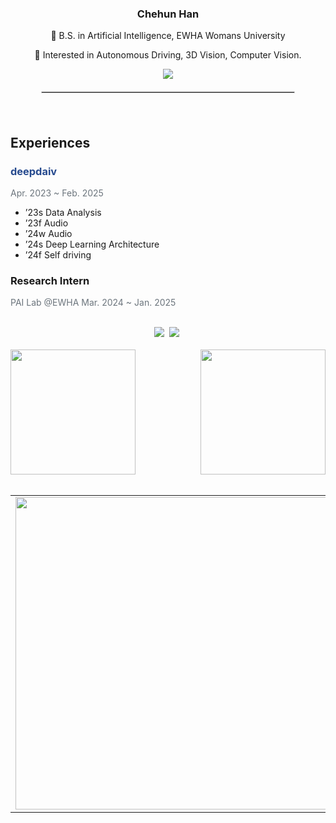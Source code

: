 <div align="center" style="max-width: 600px; margin: auto; text-align: center;">
  <!-- 프로필 정보 -->
  <div>
    <h3>Chehun Han</h3>
    <p>🏫 B.S. in Artificial Intelligence, EWHA Womans University</p>
    <p>🚗 Interested in Autonomous Driving, 3D Vision, Computer Vision.</p>
    <a href="https://velog.io/@chehun1216">
      <img src="https://velog-readme-stats.vercel.app/api/badge?name=chaenyang.log" />
    </a>
  </div>
  <!-- 가로 구분선 -->
  <hr style="width: 80%; border: 1px solid lightgray; margin: 20px auto;">
</div>


<br>

## Experiences

### <a href="https://deepdaiv.oopy.io/" style="color:#264a8e; text-decoration:none;"><b>deepdaiv</b></a>  
<span style="color:#6c757d; font-size:14px;">Apr. 2023 ~ Feb. 2025</span>  

- ’23s Data Analysis  
- ’23f Audio  
- ’24w Audio  
- ’24s Deep Learning Architecture  
- ’24f Self driving  

### **Research Intern**  
<span style="color:#6c757d; font-size:14px;">PAI Lab @EWHA Mar. 2024 ~ Jan. 2025</span>


<br>

<div align="center">
  <img src="https://img.shields.io/badge/VSCode-2C2C32.svg?style=for-the-badge&logo=visual-studio-code&logoColor=22ABF3" />&nbsp
  <img src="https://img.shields.io/badge/jupyter-2C2C32.svg?style=for-the-badge&logo=jupyter&logoColor=F37726" />&nbsp
</div>


<br>


<div style="display: flex; justify-content: space-between;">
  <img src="https://github-readme-stats.vercel.app/api?username=nyangche&show_icons=true&theme=transparent&cache_seconds=1800" height="200"/>
  <img src="https://github-readme-stats.vercel.app/api/top-langs/?username=nyangche&hide=c%23,powershell,Mathematica,Ruby,Objective-C,Objective-C%2b%2b,Cuda&title_color=61dafb&text_color=ffffff&icon_color=61dafb&bg_color=20232a&langs_count=8&layout=compact&border_color=61dafb&hide_border=true&size_weight=0.5&count_weight=0.5" height="200"/>
</div>


<br>

<table align="center" style="border-collapse: collapse; border: none;">
  <tr style="border: none;">
    <td style="border: none; text-align: center;">
      <a href="https://github.com/devxb/gitanimals">
        <img src="https://render.gitanimals.org/farms/{nyangche}" width="500"/>
      </a>
    </td>
    <td style="border: none; text-align: center;">
      <a href="https://github.com/devxb/gitanimals">
        <img src="https://render.gitanimals.org/lines/{nyangche}?pet-id=1" width="500" height="120"/>
      </a>
    </td>
  </tr>
</table>

